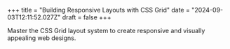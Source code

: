 +++
title = "Building Responsive Layouts with CSS Grid"
date = "2024-09-03T12:11:52.027Z"
draft = false
+++

  Master the CSS Grid layout system to create responsive and visually appealing web designs.
        